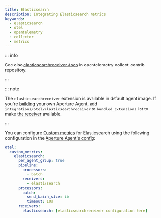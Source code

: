 ```yaml
---
title: Elasticsearch
description: Integrating Elasticsearch Metrics
keywords:
  - elasticsearch
  - otel
  - opentelemetry
  - collector
  - metrics
---
```


::: info

See also [elasticsearchreceiver docs][receiver] in opentelemetry-collect-contrib
repository.

:::

::: note

The `elasticsearchreceiver` extension is available in default agent image. If
you're [building][build] your own Aperture Agent, add
`integrations/otel/elasticsearchreceiver` to `bundled_extensions` list to make
[the receiver][receiver] available.

:::

You can configure [Custom metrics][custom-metrics] for Elasticsearch using the
following configuration in the [Aperture Agent's config][agent-config]:

```yaml
otel:
  custom_metrics:
    elasticsearch:
      per_agent_group: true
      pipeline:
        processors:
          - batch
        receivers:
          - elasticsearch
      processors:
        batch:
          send_batch_size: 10
          timeout: 10s
      receivers:
        elasticsearch: [elasticsearchreceiver configuration here]
```

[build]: /reference/aperturectl/build/agent/agent.md
[receiver]:
  https://github.com/open-telemetry/opentelemetry-collector-contrib/tree/main/receiver/elasticsearchreceiver
[custom-metrics]: /reference/configuration/agent.md#custom-metrics-config
[agent-config]: /reference/configuration/agent.md#agent-o-t-e-l-config
